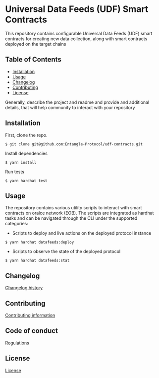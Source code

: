 # Universal Data Feeds (UDF) Smart Contracts

This repository contains configurable Universal Data Feeds (UDF) smart contracts for creating new data collection, along with smart contracts deployed on the target chains

## Table of Contents

- [Installation](#installation)
- [Usage](#usage)
- [Changelog](#changelog)
- [Contributing](#contributing)
- [License](#license)

Generally, describe the project and readme and provide and additional details, that will help community to interact with your repository

## Installation

First, clone the repo.

```
$ git clone git@github.com:Entangle-Protocol/udf-contracts.git
```

Install dependencies

```
$ yarn install
```

Run tests

```
$ yarn hardhat test
```

## Usage

The repository contains various utility scripts to interact with smart contracts on oralce network (EOB). The scripts are integrated as hardhat tasks and can be navigated through the CLI under the supported categories:

* Scripts to deploy and live actions on the deployed protocol instance 
```
$ yarn hardhat datafeeds:deploy
```

* Scripts to observe the state of the deployed protocol 
```
$ yarn hardhat datafeeds:stat
```

## Changelog

[Changelog history](CHANGELOG.md)

## Contributing

[Contributing information](CONTRIBUTING.md)

## Code of conduct

[Regulations](CODE_OF_CONDUCT.md)

## License

[License](LICENSE)
